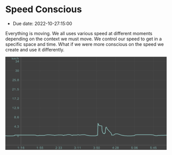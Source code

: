 # Speed Conscious
- Due date: 2022-10-27:15:00

Everything is moving. We all uses various speed at different moments depending on the context we must move. We control our speed to get in a specific space and time. What if we were more conscious on the speed we create and use it differently.

![mySpeed](images/IMG_20221027_145021.jpg)